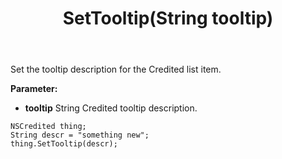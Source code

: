 ﻿---
uid: crmscript_ref_NSCredited_SetTooltip
title: SetTooltip(String tooltip)
intellisense: NSCredited.SetTooltip
keywords: NSCredited, SetTooltip
so.topic: reference
---

Set the tooltip description for the Credited list item.

**Parameter:** 
 - **tooltip** String Credited tooltip description.

```crmscript
NSCredited thing;
String descr = "something new";
thing.SetTooltip(descr);
```

